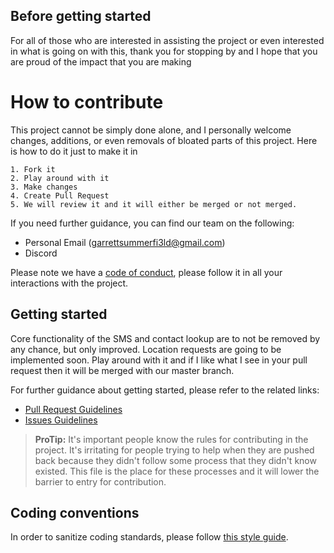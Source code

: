 ## Before getting started

For all of those who are interested in assisting the project or even interested in what is going on with this, thank you for stopping by and I hope that you are proud of the impact that you are making

# How to contribute

This project cannot be simply done alone, and I personally welcome changes, additions, or even removals of bloated parts of this project. Here is how to do it just to make it in

    1. Fork it 
    2. Play around with it
    3. Make changes
    4. Create Pull Request
    5. We will review it and it will either be merged or not merged.

If you need further guidance, you can find our team on the following:

* Personal Email (garrettsummerfi3ld@gmail.com)
* Discord

Please note we have a [code of conduct](#CODE_OF_CONDUCT.md), please follow it in all your interactions with the project.

## Getting started

Core functionality of the SMS and contact lookup are to not be removed by any chance, but only improved. Location requests are going to be implemented soon. Play around with it and if I like what I see in your pull request then it will be merged with our master branch.

For further guidance about getting started, please refer to the related links:

* [Pull Request Guidelines](PULL_REQUEST_TEMPLATE.md)
* [Issues Guidelines](ISSUE_TEMPLATE.md)

> **ProTip:** It's important people know the rules for contributing in the project. It's irritating for people trying to help when they are pushed back because they didn't follow some process that they didn't know existed. This file is the place for these processes and it will lower the barrier to entry for contribution.

## Coding conventions

In order to sanitize coding standards, please follow [this style guide](https://google.github.io/styleguide/javaguide.html).
